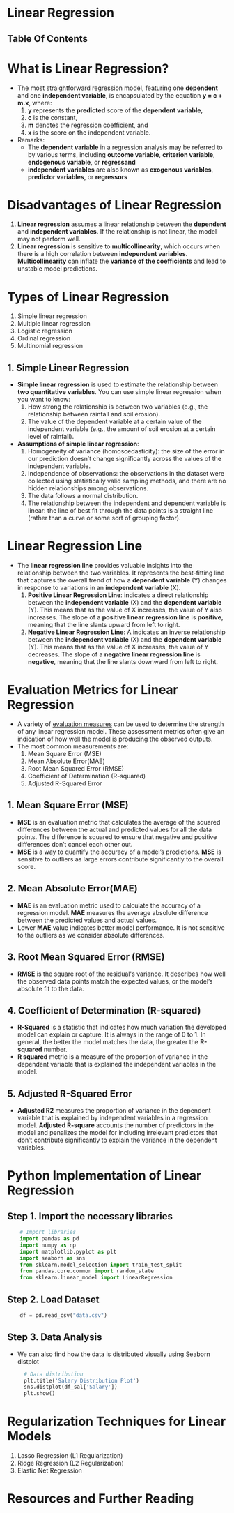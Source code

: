 # Linear Regression

## Table Of Contents

# What is Linear Regression?

- The most straightforward regression model, featuring one **dependent** and one **independent variable**, is encapsulated by the equation **y = c + m.x**, where:
  1. **y** represents the **predicted** score of the **dependent variable**,
  2. **c** is the constant,
  3. **m** denotes the regression coefficient, and
  4. **x** is the score on the independent variable.
- Remarks:
  - The **dependent variable** in a regression analysis may be referred to by various terms, including **outcome variable**, **criterion variable**, **endogenous variable**, or **regressand**
  - **independent variables** are also known as **exogenous variables**, **predictor variables**, or **regressors**

# Disadvantages of Linear Regression

1. **Linear regression** assumes a linear relationship between the **dependent** and **independent variables**. If the relationship is not linear, the model may not perform well.
2. **Linear regression** is sensitive to **multicollinearity**, which occurs when there is a high correlation between **independent variables**. **Multicollinearity** can inflate the **variance of the coefficients** and lead to unstable model predictions.

# Types of Linear Regression

1. Simple linear regression
2. Multiple linear regression
3. Logistic regression
4. Ordinal regression
5. Multinomial regression

## 1. Simple Linear Regression

- **Simple linear regression** is used to estimate the relationship between **two quantitative variables**. You can use simple linear regression when you want to know:
  1. How strong the relationship is between two variables (e.g., the relationship between rainfall and soil erosion).
  2. The value of the dependent variable at a certain value of the independent variable (e.g., the amount of soil erosion at a certain level of rainfall).
- **Assumptions of simple linear regression**:
  1. Homogeneity of variance (homoscedasticity): the size of the error in our prediction doesn’t change significantly across the values of the independent variable.
  2. Independence of observations: the observations in the dataset were collected using statistically valid sampling methods, and there are no hidden relationships among observations.
  3. The data follows a normal distribution.
  4. The relationship between the independent and dependent variable is linear: the line of best fit through the data points is a straight line (rather than a curve or some sort of grouping factor).

# Linear Regression Line

- The **linear regression line** provides valuable insights into the relationship between the two variables. It represents the best-fitting line that captures the overall trend of how a **dependent variable** (Y) changes in response to variations in an **independent variable** (X).
  1. **Positive Linear Regression Line**: indicates a direct relationship between the **independent variable** (X) and the **dependent variable** (Y). This means that as the value of X increases, the value of Y also increases. The slope of a **positive linear regression line** is **positive**, meaning that the line slants upward from left to right.
  2. **Negative Linear Regression Line**: A indicates an inverse relationship between the **independent variable** (X) and the **dependent variable** (Y). This means that as the value of X increases, the value of Y decreases. The slope of a **negative linear regression line** is **negative**, meaning that the line slants downward from left to right.

# Evaluation Metrics for Linear Regression

- A variety of [evaluation measures]() can be used to determine the strength of any linear regression model. These assessment metrics often give an indication of how well the model is producing the observed outputs.
- The most common measurements are:
  1. Mean Square Error (MSE)
  2. Mean Absolute Error(MAE)
  3. Root Mean Squared Error (RMSE)
  4. Coefficient of Determination (R-squared)
  5. Adjusted R-Squared Error

## 1. Mean Square Error (MSE)

- **MSE** is an evaluation metric that calculates the average of the squared differences between the actual and predicted values for all the data points. The difference is squared to ensure that negative and positive differences don’t cancel each other out.
- **MSE** is a way to quantify the accuracy of a model’s predictions. **MSE** is sensitive to outliers as large errors contribute significantly to the overall score.

## 2. Mean Absolute Error(MAE)

- **MAE** is an evaluation metric used to calculate the accuracy of a regression model. **MAE** measures the average absolute difference between the predicted values and actual values.
- Lower **MAE** value indicates better model performance. It is not sensitive to the outliers as we consider absolute differences.

## 3. Root Mean Squared Error (RMSE)

- **RMSE** is the square root of the residual's variance. It describes how well the observed data points match the expected values, or the model’s absolute fit to the data.

## 4. Coefficient of Determination (R-squared)

- **R-Squared** is a statistic that indicates how much variation the developed model can explain or capture. It is always in the range of 0 to 1. In general, the better the model matches the data, the greater the **R-squared** number.
- **R squared** metric is a measure of the proportion of variance in the dependent variable that is explained the independent variables in the model.

## 5. Adjusted R-Squared Error

- **Adjusted R2** measures the proportion of variance in the dependent variable that is explained by independent variables in a regression model. **Adjusted R-square** accounts the number of predictors in the model and penalizes the model for including irrelevant predictors that don’t contribute significantly to explain the variance in the dependent variables.

# Python Implementation of Linear Regression

## Step 1. Import the necessary libraries

```py
    # Import libraries
    import pandas as pd
    import numpy as np
    import matplotlib.pyplot as plt
    import seaborn as sns
    from sklearn.model_selection import train_test_split
    from pandas.core.common import random_state
    from sklearn.linear_model import LinearRegression
```

## Step 2. Load Dataset

```py
    df = pd.read_csv("data.csv")
```

## Step 3. Data Analysis

- We can also find how the data is distributed visually using Seaborn distplot
  ```py
    # Data distribution
    plt.title('Salary Distribution Plot')
    sns.distplot(df_sal['Salary'])
    plt.show()
  ```

# Regularization Techniques for Linear Models

1. Lasso Regression (L1 Regularization)
2. Ridge Regression (L2 Regularization)
3. Elastic Net Regression

# Resources and Further Reading
